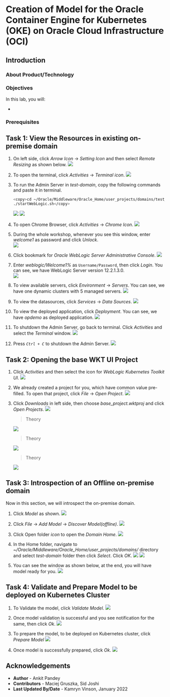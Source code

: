 # Creation of Model for the Oracle Container Engine for Kubernetes (OKE) on Oracle Cloud Infrastructure (OCI)
## Introduction



### About Product/Technology



### Objectives

In this lab, you will:

* 

### Prerequisites



## Task 1: View the Resources in existing on-premise domain

1. On left side, click *Arrow Icon* -> *Setting Icon* and then select *Remote Resizing* as shown below.
    ![](images/1.png)

2. To open the terminal, click *Activities* -> *Terminal icon*.
    ![](images/2.png)

3. To run the Admin Server in *test-domain*, copy the following commands and paste it in terminal.
    ````bash
    <copy>cd ~/Oracle/Middleware/Oracle_Home/user_projects/domains/test_domain/bin/
    ./startWebLogic.sh</copy>
    ````
    ![](images/3.png)
    ![](images/4.png)
4. To open Chrome Browser, click *Activities* -> *Chrome Icon*.
    ![](images/5.png)

5. During the whole workshop, whenever you see this window, enter *welcome1* as password and click *Unlock*.   
    ![](images/6.png)

6. Click bookmark for *Oracle WebLogic Server Administrative Console*.
    ![](images/7.png)
    
7. Enter *weblogic/Welcome1%* as `Username/Password`, then click *Login*. You can see, we have WebLogic Server version 12.2.1.3.0.   
    ![](images/8.png)

8. To view available servers, click *Environment* -> *Servers*. You can see, we have one dynamic clusters with 5 managed servers. 
    ![](images/9.png)

9. To view the datasources, click *Services* -> *Data Sources*.
    ![](images/10.png)

10. To view the deployed application, click *Deployment*. You can see, we have *opdemo* as deployed application.
    ![](images/11.png)

11. To shutdown the Admin Server, go back to terminal. Click *Activities* and select the *Terminal* window.
    ![](images/12.png)

12. Press *`Ctrl + C`* to shutdown the Admin Server.
    ![](images/13.png)


## Task 2: Opening the base WKT UI Project

1. Click *Activities* and then select the icon for *WebLogic Kubernetes Toolkit UI*.
    ![](images/14.png)

2. We already created a project for you, which have common value pre-filled. To open that project, click *File* -> *Open Project*. 
    ![](images/15.png)

3. Click *Downloads* in left side, then choose *base_project.wktproj* and click *Open Projects*.
    ![](images/16.png)

    > Theory
    
    ![](images/17.png)

    > Theory
    
    ![](images/18.png)

    > Theory
    
    ![](images/19.png)


## Task 3: Introspection of an Offline on-premise domain 

Now in this section, we will introspect the on-premise domain. 

1. Click *Model* as shown.
    ![](images/20.png)

2. Click *File* -> *Add Model* -> *Discover Model(offline)*.
    ![](images/21.png)

3. Click Open folder *icon* to open the *Domain Home*.
    ![](images/22.png)

4. In the Home folder, navigate to *~/Oracle/Middleware/Oracle_Home/user_projects/domains/* directory and select *test-domain* folder then  click *Select*. Click *OK*.
    ![](images/23.png)
    ![](images/24.png)

5. You can see the window as shown below, at the end, you will have model ready for you.
    ![](images/25.png)

## Task 4: Validate and Prepare Model to be deployed on Kubernetes Cluster

1. To Validate the model, click *Validate Model*.
    ![](images/26.png)

2. Once model validation is successful and you see notification for the same, then click *Ok*.
    ![](images/27.png)

3. To prepare the model, to be deployed on Kubernetes cluster, click *Prepare Model*
    ![](images/28.png)

4. Once model is successfully prepared, click *Ok*.
    ![](images/29.png)


## Acknowledgements

* **Author** -  Ankit Pandey
* **Contributors** - Maciej Gruszka, Sid Joshi
* **Last Updated By/Date** - Kamryn Vinson, January 2022